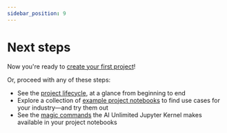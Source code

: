 ```yaml
---
sidebar_position: 9
---
```


# Next steps

Now you're ready to [create your first project](/docs/explore-and-analyze-data/create-first-project.md)!

Or, proceed with any of these steps:
- See the [project lifecycle](/docs/explore-and-analyze-data/project-lifecycle.md), at a glance from beginning to end
- Explore a collection of [example project notebooks](/docs/explore-and-analyze-data/example-projects.md) to find use cases for your industry&mdash;and try them out
- See the [magic commands](/docs/explore-and-analyze-data/magic-commands.md) the AI Unlimited Jupyter Kernel makes available in your project notebooks
